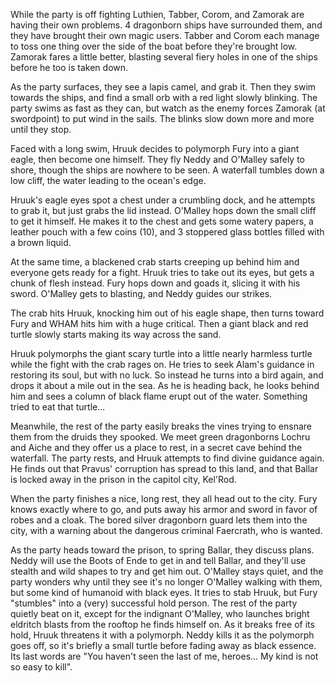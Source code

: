While the party is off fighting Luthien, Tabber, Corom, and Zamorak are having their own problems. 4 dragonborn ships have surrounded them, and they have brought their own magic users. Tabber and Corom each manage to toss one thing over the side of the boat before they're brought low. Zamorak fares a little better, blasting several fiery holes in one of the ships before he too is taken down. 

As the party surfaces, they see a lapis camel, and grab it. Then they swim towards the ships, and find a small orb with a red light slowly blinking. The party swims as fast as they can, but watch as the enemy forces Zamorak (at swordpoint) to put wind in the sails. The blinks slow down more and more until they stop.

Faced with a long swim, Hruuk decides to polymorph Fury into a giant eagle, then become one himself. They fly Neddy and O'Malley safely to shore, though the ships are nowhere to be seen. A waterfall tumbles down a low cliff, the water leading to the ocean's edge. 

Hruuk's eagle eyes spot a chest under a crumbling dock, and he attempts to grab it, but just grabs the lid instead. O'Malley hops down the small cliff to get it himself. He makes it to the chest and gets some watery papers, a leather pouch with a few coins (10), and 3 stoppered glass bottles filled with a brown liquid. 

At the same time, a blackened crab starts creeping up behind him and everyone gets ready for a fight. Hruuk tries to take out its eyes, but gets a chunk of flesh instead. Fury hops down and goads it, slicing it with his sword. O'Malley gets to blasting, and Neddy guides our strikes. 

The crab hits Hruuk, knocking him out of his eagle shape, then turns toward Fury and WHAM hits him with a huge critical. Then a giant black and red turtle slowly starts making its way across the sand. 

Hruuk polymorphs the giant scary turtle into a little nearly harmless turtle while the fight with the crab rages on. He tries to seek Alam's guidance in restoring its soul, but with no luck. So instead he turns into a bird again, and drops it about a mile out in the sea. As he is heading back, he looks behind him and sees a column of black flame erupt out of the water. Something tried to eat that turtle...

Meanwhile, the rest of the party easily breaks the vines trying to ensnare them from the druids they spooked. We meet green dragonborns Lochru and Aiche and they offer us a place to rest, in a secret cave behind the waterfall. The party rests, and Hruuk attempts to find divine guidance again. He finds out that Pravus' corruption has spread to this land, and that Ballar is locked away in the prison in the capitol city, Kel'Rod.

When the party finishes a nice, long rest, they all head out to the city. Fury knows exactly where to go, and puts away his armor and sword in favor of robes and a cloak. The bored silver dragonborn guard lets them into the city, with a warning about the dangerous criminal Faercrath, who is wanted.

As the party heads toward the prison, to spring Ballar, they discuss plans. Neddy will use the Boots of Ende to get in and tell Ballar, and they'll use stealth and wild shapes to try and get him out. O'Malley stays quiet, and the party wonders why until they see it's no longer O'Malley walking with them, but some kind of humanoid with black eyes. It tries to stab Hruuk, but Fury "stumbles" into a (very) successful hold person. The rest of the party quietly beat on it, except for the indignant O'Malley, who launches bright eldritch blasts from the rooftop he finds himself on. As it breaks free of its hold, Hruuk threatens it with a polymorph. Neddy kills it as the polymorph goes off, so it's briefly a small turtle before fading away as black essence. Its last words are "You haven't seen the last of me, heroes... My kind is not so easy to kill".